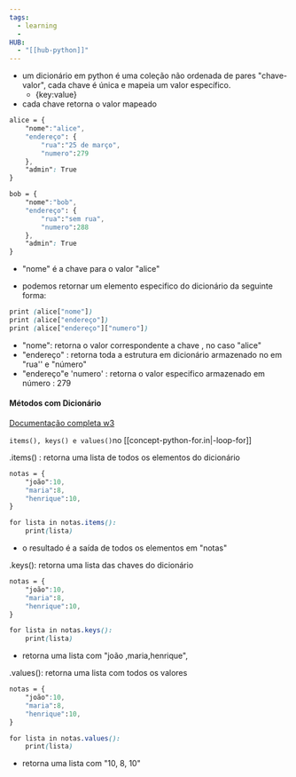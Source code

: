 ```yaml
---
tags:
  - learning
  - 
HUB:
  - "[[hub-python]]"
---
```




- um dicionário em python é uma coleção não ordenada de pares "chave-valor", cada chave é única e mapeia um valor específico.
	- {key:value}
- cada chave retorna o valor mapeado

```css
alice = {
	"nome":"alice",
	"endereço": {
		"rua":"25 de março",
		"numero":279 
	},
	"admin": True
}

bob = {
	"nome":"bob",
	"endereço": {
		"rua":"sem rua",
		"numero":288 
	},
	"admin": True
}
```
- "nome" é a chave para o valor "alice"

- podemos retornar um elemento especifico do dicionário da seguinte forma:
```css
print (alice["nome"]) 
print (alice["endereço"])
print (alice["endereço"]["numero"])
```
- "nome": retorna o valor correspondente a chave , no caso "alice"
- "endereço" : retorna toda a estrutura em dicionário armazenado no em "rua'' e "número"
- "endereço"e 'numero' : retorna o valor especifico armazenado em número : 279

#### Métodos com Dicionário

[Documentação completa w3](https://www.w3schools.com/python/python_dictionaries_methods.asp)

`` items(), keys() e values() ``no [[concept-python-for.in|-loop-for]]

.items() : retorna uma lista de todos os elementos do dicionário
```css
notas = {
	"joão":10,
	"maria":8,
	"henrique":10, 
}

for lista in notas.items():
	print(lista)
```
- o resultado é a saída de todos os elementos em "notas"

.keys(): retorna uma lista das chaves do dicionário
```css
notas = {
	"joão":10,
	"maria":8,
	"henrique":10, 
}

for lista in notas.keys():
	print(lista)
```
- retorna uma lista com "joão ,maria,henrique",

.values(): retorna uma lista com todos os valores
``` css
notas = {
	"joão":10,
	"maria":8,
	"henrique":10, 
}

for lista in notas.values():
	print(lista)
```
- retorna uma lista com "10, 8,  10"